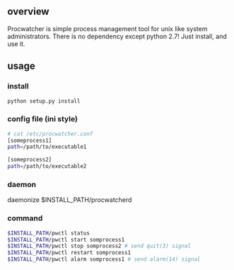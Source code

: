 ## overview

Procwatcher is simple process management tool for unix like system administrators.
There is no dependency except python 2.7!
Just install, and use it.

## usage

### install
```bash
python setup.py install
```

### config file (ini style)

```bash
# cat /etc/procwatcher.conf
[someprocess1]
path=/path/to/executable1

[someprocess2]
path=/path/to/executable2
```

### daemon

daemonize $INSTALL_PATH/procwatcherd

### command

```bash
$INSTALL_PATH/pwctl status
$INSTALL_PATH/pwctl start somprocess1
$INSTALL_PATH/pwctl stop somprocess2 # send quit(3) signal
$INSTALL_PATH/pwctl restart somprocess1
$INSTALL_PATH/pwctl alarm somprocess1 # send alarm(14) signal
```
